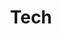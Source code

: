 ---
title: Tech
path: xp.worship
order: 2
type: Overseer
userID: emFjaEBmbGF0bGFuZGdyb3VwLm9yZw==
rprs: false
---